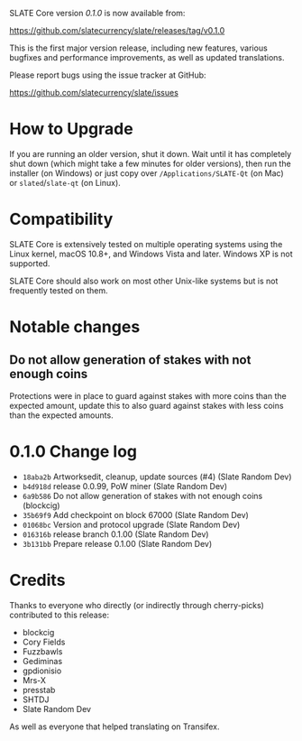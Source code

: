 SLATE Core version *0.1.0* is now available from:

  <https://github.com/slatecurrency/slate/releases/tag/v0.1.0>

This is the first major version release, including new features, various
bugfixes and performance improvements, as well as updated translations.

Please report bugs using the issue tracker at GitHub:

  <https://github.com/slatecurrency/slate/issues>

How to Upgrade
==============

If you are running an older version, shut it down. Wait until it has completely
shut down (which might take a few minutes for older versions), then run the
installer (on Windows) or just copy over `/Applications/SLATE-Qt` (on Mac)
or `slated`/`slate-qt` (on Linux).

Compatibility
==============

SLATE Core is extensively tested on multiple operating systems using
the Linux kernel, macOS 10.8+, and Windows Vista and later. Windows XP is not supported.

SLATE Core should also work on most other Unix-like systems but is not
frequently tested on them.

Notable changes
===============

Do not allow generation of stakes with not enough coins
-------------------------------------------------------

Protections were in place to guard against stakes with more coins than the
expected amount, update this to also guard against stakes with less coins than
the expected amounts.

0.1.0 Change log
=================

- `18aba2b` Artworksedit, cleanup, update sources (#4) (Slate Random Dev)
- `b4d918d` release 0.0.99, PoW miner (Slate Random Dev)
- `6a9b586` Do not allow generation of stakes with not enough coins (blockcig)
- `35b69f9` Add checkpoint on block 67000 (Slate Random Dev)
- `01068bc` Version and protocol upgrade (Slate Random Dev)
- `016316b` release branch 0.1.00 (Slate Random Dev)
- `3b131bb` Prepare release 0.1.00 (Slate Random Dev)

Credits
=======

Thanks to everyone who directly (or indirectly through cherry-picks) contributed
to this release:

- blockcig
- Cory Fields
- Fuzzbawls
- Gediminas
- gpdionisio
- Mrs-X
- presstab
- SHTDJ
- Slate Random Dev

As well as everyone that helped translating on Transifex.
